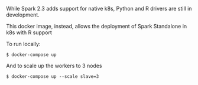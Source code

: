 While Spark 2.3 adds support for native k8s, Python and R drivers are still in development.

This docker image, instead, allows the deployment of Spark Standalone in k8s with R support

To run locally:
```
$ docker-compose up
```

And to scale up the workers to 3 nodes
```
$ docker-compose up --scale slave=3
```
